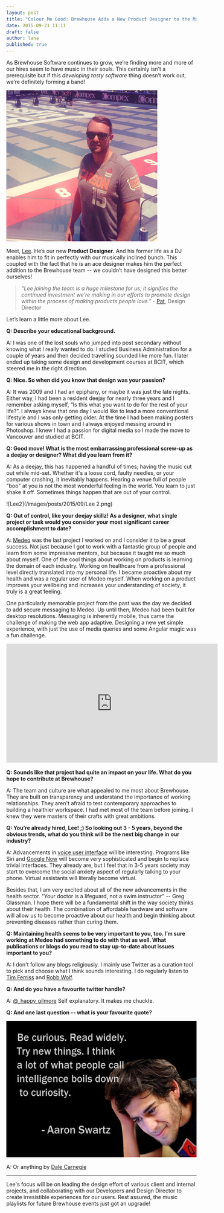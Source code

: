 ```yaml
---
layout: post
title: "Colour Me Good: Brewhouse Adds a New Product Designer to the Mix"
date: 2015-09-21 11:11
draft: false
author: lana
published: true
---
```


As Brewhouse Software continues to grow, we’re finding more and more of our hires seem to have music in their souls. This certainly isn’t a prerequisite but if this *developing tasty software* thing doesn’t work out, we’re definitely forming a band! 
 
![Lee3](/images/posts/2015/09/lee.png)

Meet, [Lee](https://twitter.com/leemnelson_). He’s our new **Product Designer**. And his former life as a DJ enables him to fit in perfectly with our musically inclined bunch. This coupled with the fact that he is an ace designer makes him the perfect addition to the Brewhouse team -- we couldn’t have designed this better ourselves! 


> *&ldquo;Lee joining the team is a huge milestone for us; it signifies the continued investment we’re making in our efforts to promote design within the process of making products people love.&rdquo;* - [Pat](https://twitter.com/patdryburgh), Design Director 

Let’s learn a little more about Lee.

<!-- break -->

**Q: Describe your educational background.**

A: I was one of the lost souls who jumped into post secondary without knowing what I really wanted to do. I studied Business Administration for a couple of years and then decided travelling sounded like more fun. I later ended up taking some design and development courses at BCIT, which steered me in the right direction. 

**Q: Nice. So when did you know that design was your passion?**

A: It was 2009 and I had an epiphany, or maybe it was just the late nights. Either way, I had been a resident deejay for nearly three years and I remember asking myself, &ldquo;Is this what you want to do for the rest of your life?&rdquo;. I always knew that one day I would like to lead a more conventional lifestyle and I was only getting older. At the time I had been making posters for various shows in town and I always enjoyed messing around in Photoshop. I knew I had a passion for digital media so I made the move to Vancouver and studied at BCIT.

**Q: Good move! What is the most embarrassing professional screw-up as a deejay or designer? What did you learn from it?**

A: As a deejay, this has happened a handful of times; having the music cut out while mid-set. Whether it's a loose cord, faulty needles, or your computer crashing, it inevitably happens. Hearing a venue full of people "boo" at you is not the most wonderful feeling in the world. You learn to just shake it off. Sometimes things happen that are out of your control. 

![Lee2](/images/posts/2015/09/Lee 2.png)

**Q: Out of control, like your deejay skillz! As a designer, what single project or task would you consider your most significant career accomplishment to date?**

A: [Medeo](http://web.medeohealth.com/medeohealth/) was the last project I worked on and I consider it to be a great success. Not just because I got to work with a fantastic group of people and learn from some impressive mentors, but because it taught me so much about myself. One of the cool things about working on products is learning the domain of each industry. Working on healthcare from a professional level directly translated into my personal life. I became proactive about my health and was a regular user of Medeo myself. When working on a product improves your wellbeing and increases your understanding of society, it truly is a great feeling. 

One particularly memorable project from the past was the day we decided to add secure messaging to Medeo. Up until then, Medeo had been built for desktop resolutions. Messaging is inherently mobile, thus came the challenge of making the web app adaptive. Designing a new yet simple experience, with just the use of media queries and some Angular magic was a fun challenge. 

<iframe width="560" height="315" src="https://www.youtube.com/embed/VfqwGb_zSZc" frameborder="0" allowfullscreen></iframe>

**Q: Sounds like that project had quite an impact on your life. What do you hope to contribute at Brewhouse?**

A: The team and culture are what appealed to me most about Brewhouse. They are built on transparency and understand the importance of working relationships. They aren't afraid to test contemporary approaches to building a healthier workspace. I had met most of the team before joining. I knew they were masters of their crafts with great ambitions. 

**Q: You’re already hired, Lee! ;) So looking out 3 - 5 years, beyond the obvious trends, what do you think will be the next big change in our industry?**

A: Advancements in [voice user interface](https://en.wikipedia.org/wiki/Voice_user_interface) will be interesting. Programs like Siri and [Google Now](https://en.wikipedia.org/wiki/Voice_user_interface) will become very sophisticated and begin to replace trivial interfaces. They already are, but I feel that in 3-5 years society may start to overcome the social anxiety aspect of regularly talking to your phone. Virtual assistants will literally become virtual.

Besides that, I am very excited about all of the new advancements in the health sector.
&ldquo;Your doctor is a lifeguard, not a swim instructor&rdquo; -- Greg Glassman. I hope there will be a fundamental shift in the way society thinks about their health. The combination of affordable hardware and software will allow us to become proactive about our health and begin thinking about preventing diseases rather than curing them. 

**Q: Maintaining health seems to be very important to you, too. I’m sure working at Medeo had something to do with that as well. What publications or blogs do you read to stay up-to-date about issues important to you?**

A: I don't follow any blogs religiously. I mainly use Twitter as a curation tool to pick and choose what I think sounds interesting. I do regularly listen to [Tim Ferriss](http://fourhourworkweek.com/podcast/) and [Robb Wolf](http://robbwolf.com/).   
 
**Q: And do you have a favourite twitter handle?**

A: [@_happy_gilmore](http://twitter.com/_happy_gilmore) Self explanatory. It makes me chuckle.

**Q: And one last question -- what is your favourite quote?**

![LeeQuote](/images/posts/2015/09/aaron_swartz_quote.jpg)

A: Or anything by [Dale Carnegie](http://www.goodreads.com/author/show/3317.Dale_Carnegie)

- - - -

Lee's focus will be on leading the design effort of various client and internal projects, and collaborating with our Developers and Design Director to create irresistible experiences for our users. Rest assured, the music playlists for future Brewhouse events just got an upgrade!
